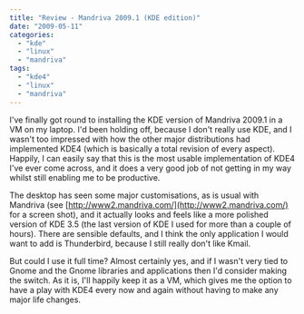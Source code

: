 ```yaml
---
title: "Review - Mandriva 2009.1 (KDE edition)"
date: "2009-05-11"
categories: 
  - "kde"
  - "linux"
  - "mandriva"
tags: 
  - "kde4"
  - "linux"
  - "mandriva"
---
```


I've finally got round to installing the KDE version of Mandriva 2009.1 in a VM on my laptop. I'd been holding off, because I don't really use KDE, and I wasn't too impressed with how the other major distributions had implemented KDE4 (which is basically a total revision of every aspect). Happily, I can easily say that this is the most usable implementation of KDE4 I've ever come across, and it does a very good job of not getting in my way whilst still enabling me to be productive.

The desktop has seen some major customisations, as is usual with Mandriva (see [http://www2.mandriva.com/](http://www2.mandriva.com/) for a screen shot), and it actually looks and feels like a more polished version of KDE 3.5 (the last version of KDE I used for more than a couple of hours). There are sensible defaults, and I think the only application I would want to add is Thunderbird, because I still really don't like Kmail.

But could I use it full time? Almost certainly yes, and if I wasn't very tied to Gnome and the Gnome libraries and applications then I'd consider making the switch. As it is, I'll happily keep it as a VM, which gives me the option to have a play with KDE4 every now and again without having to make any major life changes.
